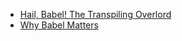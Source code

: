 
- [Hail, Babel! The Transpiling Overlord](http://developer.telerik.com/featured/hail-babel-the-transpiling-overlord)
- [Why Babel Matters](http://codemix.com/blog/why-babel-matters)

